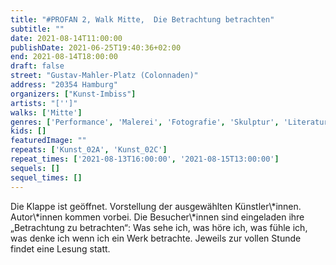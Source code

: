 ```yaml
---
title: "#PROFAN 2, Walk Mitte,  Die Betrachtung betrachten"
subtitle: ""
date: 2021-08-14T11:00:00
publishDate: 2021-06-25T19:40:36+02:00
end: 2021-08-14T18:00:00
draft: false
street: "Gustav-Mahler-Platz (Colonnaden)"
address: "20354 Hamburg"
organizers: ["Kunst-Imbiss"]
artists: "['']"
walks: ['Mitte']
genres: ['Performance', 'Malerei', 'Fotografie', 'Skulptur', 'Literatur']
kids: []
featuredImage: ""
repeats: ['Kunst_02A', 'Kunst_02C']
repeat_times: ['2021-08-13T16:00:00', '2021-08-15T13:00:00']
sequels: []
sequel_times: []
---
```


Die Klappe ist geöffnet. Vorstellung der ausgewählten Künstler\\*innen. Autor\\*innen kommen vorbei. Die Besucher\\*innen sind eingeladen ihre „Betrachtung zu betrachten“: Was sehe ich, was höre ich, was fühle ich, was denke ich wenn ich ein Werk betrachte. Jeweils zur vollen Stunde findet eine Lesung statt.